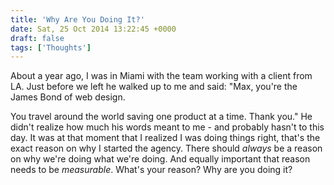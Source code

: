 ```yaml
---
title: 'Why Are You Doing It?'
date: Sat, 25 Oct 2014 13:22:45 +0000
draft: false
tags: ['Thoughts']
---
```


About a year ago, I was in Miami with the team working with a client from LA. Just before we left he walked up to me and said: "Max, you're the James Bond of web design. 

You travel around the world saving one product at a time. Thank you." He didn't realize how much his words meant to me - and probably hasn't to this day. It was at that moment that I realized I was doing things right, that's the exact reason on why I started the agency. There should _always_ be a reason on why we're doing what we're doing. And equally important that reason needs to be _measurable_. What's your reason? Why are you doing it?
